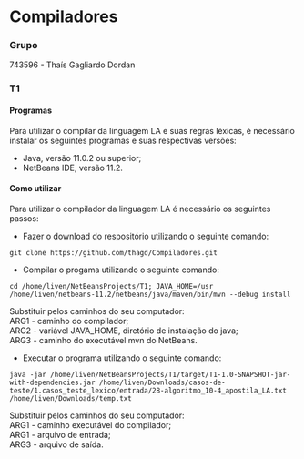 # Compiladores

### Grupo
743596 - Thaís Gagliardo Dordan

### T1
#### Programas
Para utilizar o compilar da linguagem LA e suas regras léxicas, é necessário instalar os seguintes programas e suas respectivas versões:

- Java, versão 11.0.2 ou superior;
- NetBeans IDE, versão 11.2.

#### Como utilizar
Para utilizar o compilador da linguagem LA é necessário os seguintes passos:

- Fazer o download do respositório utilizando o seguinte comando:
```
git clone https://github.com/thagd/Compiladores.git
```
- Compilar o progama utilizando o seguinte comando:
```
cd /home/liven/NetBeansProjects/T1; JAVA_HOME=/usr /home/liven/netbeans-11.2/netbeans/java/maven/bin/mvn --debug install
```

Substituir pelos caminhos do seu computador:  
    ARG1 - caminho do compilador;  
    ARG2 - variável JAVA_HOME, diretório de instalação do java;  
    ARG3 - caminho do executável mvn do NetBeans.

- Executar o programa utilizando o seguinte comando:
```
java -jar /home/liven/NetBeansProjects/T1/target/T1-1.0-SNAPSHOT-jar-with-dependencies.jar /home/liven/Downloads/casos-de-teste/1.casos_teste_lexico/entrada/28-algoritmo_10-4_apostila_LA.txt /home/liven/Downloads/temp.txt
```

Substituir pelos caminhos do seu computador:  
    ARG1 - caminho executável do compilador;  
    ARG1 - arquivo de entrada;  
    ARG3 - arquivo de saída.
